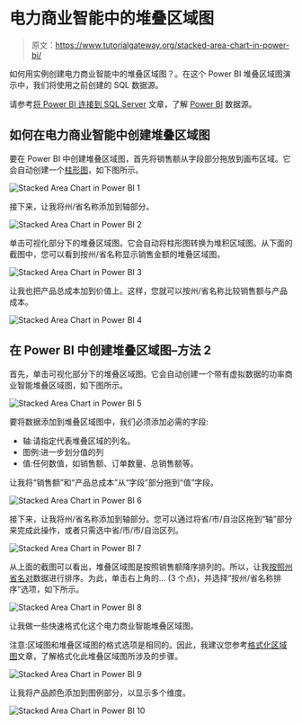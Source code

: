 # 电力商业智能中的堆叠区域图

> 原文：<https://www.tutorialgateway.org/stacked-area-chart-in-power-bi/>

如何用实例创建电力商业智能中的堆叠区域图？。在这个 Power BI 堆叠区域图演示中，我们将使用之前创建的 SQL 数据源。

请参考[将 Power BI 连接到 SQL Server](https://www.tutorialgateway.org/connect-power-bi-to-sql-server/) 文章，了解 [Power BI](https://www.tutorialgateway.org/power-bi-tutorial/) 数据源。

## 如何在电力商业智能中创建堆叠区域图

要在 Power BI 中创建堆叠区域图，首先将销售额从字段部分拖放到画布区域。它会自动创建一个[柱形图](https://www.tutorialgateway.org/column-chart-in-power-bi/)，如下图所示。

![Stacked Area Chart in Power BI 1](img/f466c061a31b8db58f330824553bd5d1.png)

接下来，让我将州/省名称添加到轴部分。

![Stacked Area Chart in Power BI 2](img/3bfbe7ab5af3b3e3e89bb484e0478b5b.png)

单击可视化部分下的堆叠区域图。它会自动将柱形图转换为堆积区域图。从下面的截图中，您可以看到按州/省名称显示销售金额的堆叠区域图。

![Stacked Area Chart in Power BI 3](img/d39015c97c6cfe52112a8d8f510669da.png)

让我也把产品总成本加到价值上。这样，您就可以按州/省名称比较销售额与产品成本。

![Stacked Area Chart in Power BI 4](img/efb3a82a1460eb93c82b4c7db3496f72.png)

## 在 Power BI 中创建堆叠区域图–方法 2

首先，单击可视化部分下的堆叠区域图。它会自动创建一个带有虚拟数据的功率商业智能堆叠区域图，如下图所示。

![Stacked Area Chart in Power BI 5](img/6c6be7294967ebc0dc8a03d8f13c66ed.png)

要将数据添加到堆叠区域图中，我们必须添加必需的字段:

*   轴:请指定代表堆叠区域的列名。
*   图例:进一步划分值的列
*   值:任何数值，如销售额、订单数量、总销售额等。

让我将“销售额”和“产品总成本”从“字段”部分拖到“值”字段。

![Stacked Area Chart in Power BI 6](img/cb081473a7b11fe8ce44e4c1aa401a91.png)

接下来，让我将州/省名称添加到轴部分。您可以通过将省/市/自治区拖到“轴”部分来完成此操作，或者只需选中省/市/市/自治区列。

![Stacked Area Chart in Power BI 7](img/570780308069463a9fd955ee29b23111.png)

从上面的截图可以看出，堆叠区域图是按照销售额降序排列的。所以，让我[按照州省名对](https://www.tutorialgateway.org/how-to-sort-a-chart-in-power-bi/)数据进行排序。为此，单击右上角的… (3 个点)，并选择“按州/省名称排序”选项，如下所示。

![Stacked Area Chart in Power BI 8](img/818505091a254c84c50c202698dc56c5.png)

让我做一些快速格式化这个电力商业智能堆叠区域图。

注意:区域图和堆叠区域图的格式选项是相同的。因此，我建议您参考[格式化区域图](https://www.tutorialgateway.org/format-power-bi-area-chart/)文章，了解格式化此堆叠区域图所涉及的步骤。

![Stacked Area Chart in Power BI 9](img/0e90eb4615ff97d687c783aa34e65786.png)

让我将产品颜色添加到图例部分，以显示多个维度。

![Stacked Area Chart in Power BI 10](img/b260dd6d0ab2ddbcc41a4880c65e8e1e.png)